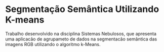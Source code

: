 # Segmentação Semântica Utilizando K-means

Trabalho desenvolvido na disciplina Sistemas Nebulosos, que apresenta uma aplicacão de agrupameto de dados na segmentacão semântica das imagens RGB utilizando o algoritmo k-Means.
